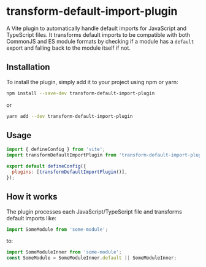 # transform-default-import-plugin

A Vite plugin to automatically handle default imports for JavaScript and TypeScript files. It transforms default imports to be compatible with both CommonJS and ES module formats by checking if a module has a `default` export and falling back to the module itself if not.

## Installation

To install the plugin, simply add it to your project using npm or yarn:

```bash
npm install --save-dev transform-default-import-plugin
```
or
```bash
yarn add --dev transform-default-import-plugin
```

## Usage
```javascript
import { defineConfig } from 'vite';
import transformDefaultImportPlugin from 'transform-default-import-plugin';

export default defineConfig({
  plugins: [transformDefaultImportPlugin()],
});
```

## How it works

The plugin processes each JavaScript/TypeScript file and transforms default imports like:
```javascript
import SomeModule from 'some-module';
```
to:
```javascript
import SomeModuleInner from 'some-module';
const SomeModule = SomeModuleInner.default || SomeModuleInner;
```
